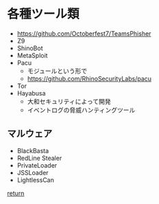 # 各種ツール類

* https://github.com/Octoberfest7/TeamsPhisher
* Z9
* ShinoBot
* MetaSploit
* Pacu
  * モジュールという形で
  * https://github.com/RhinoSecurityLabs/pacu
* Tor
* Hayabusa
  * 大和セキュリティによって開発
  * イベントログの脅威ハンティングツール

## マルウェア

* BlackBasta
* RedLine Stealer
* PrivateLoader
* JSSLoader
* LightlessCan

[return](../README.md)
